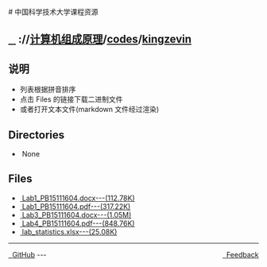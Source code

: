 
<head>
    <meta http-equiv="content-type" content="text/html; charset=utf-8">
    <link rel="stylesheet" href="https://use.fontawesome.com/releases/v5.8.1/css/all.css" integrity="sha384-50oBUHEmvpQ+1lW4y57PTFmhCaXp0ML5d60M1M7uH2+nqUivzIebhndOJK28anvf" crossorigin="anonymous">
    <title> 中国科学技术大学课程资源</title>
</head>
# 中国科学技术大学课程资源

<div>
  <h2>
    <a href="../index.html">&nbsp;&nbsp;<i class="fas fa-backward"></i>&nbsp;</a>
    :/<a href="../../../index.html"><i class="fas fa-home"></i></a>/<a href="../../index.html">计算机组成原理</a>/<a href="../index.html">codes</a>/<a href="index.html">kingzevin</a>
  </h2>
</div>

## 说明
- 列表根据拼音排序
- 点击 Files 的链接下载二进制文件
- 或者打开文本文件(markdown 文件经过渲染)

<h2> Directories &nbsp; <a href="http://downgit.zhoudaxiaa.com/#/home?url=https://github.com/USTC-Resource/USTC-Course/tree/master/计算机组成原理/codes/kingzevin" style="color:red;text-decoration:underline;" target="_black"><i class="fas fa-download"></i></a></h2>

<ul><li><i class="fas fa-meh"></i>&nbsp;None</li></ul>

## Files
<ul><li><a href="https://raw.githubusercontent.com/USTC-Resource/USTC-Course/master/计算机组成原理/codes/kingzevin/Lab1_PB15111604.docx"><i class="fas fa-file-word"></i>&nbsp;Lab1_PB15111604.docx---(112.78K)</a></li>
<li><a href="https://raw.githubusercontent.com/USTC-Resource/USTC-Course/master/计算机组成原理/codes/kingzevin/Lab1_PB15111604.pdf"><i class="fas fa-file-pdf"></i>&nbsp;Lab1_PB15111604.pdf---(317.22K)</a></li>
<li><a href="https://raw.githubusercontent.com/USTC-Resource/USTC-Course/master/计算机组成原理/codes/kingzevin/Lab3_PB15111604.docx"><i class="fas fa-file-word"></i>&nbsp;Lab3_PB15111604.docx---(1.05M)</a></li>
<li><a href="https://raw.githubusercontent.com/USTC-Resource/USTC-Course/master/计算机组成原理/codes/kingzevin/Lab4_PB15111604.pdf"><i class="fas fa-file-pdf"></i>&nbsp;Lab4_PB15111604.pdf---(848.76K)</a></li>
<li><a href="https://raw.githubusercontent.com/USTC-Resource/USTC-Course/master/计算机组成原理/codes/kingzevin/lab_statistics.xlsx"><i class="fas fa-file"></i>&nbsp;lab_statistics.xlsx---(25.08K)</a></li></ul>

---
<div style="text-decration:underline;display:inline">
  <a href="https://github.com/USTC-Resource/USTC-Course.git" target="_blank" rel="external"><i class="fab fa-github"></i>&nbsp; GitHub</a>
  <a href="mailto:&#122;huheqin1@gmail.com?subject=反馈与建议" style="float:right" target="_blank" rel="external"><i class="fas fa-envelope"></i>&nbsp; Feedback</a>
</div>
---


